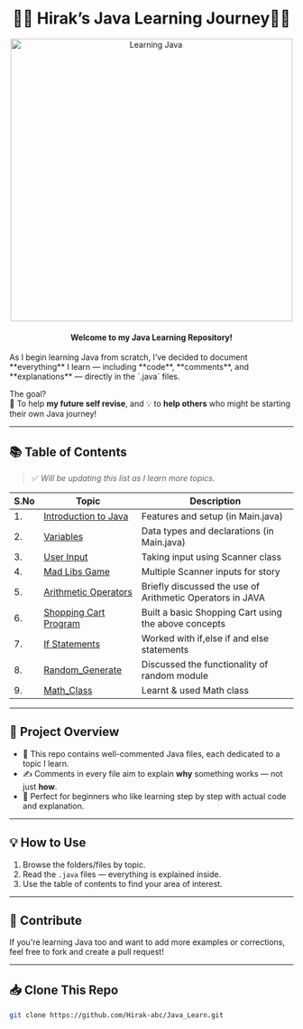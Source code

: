 <h1 align="center">🧑‍💻 Hirak’s Java Learning Journey🧑‍💻</h1>

<p align="center">
  <img src="https://media.giphy.com/media/qgQUggAC3Pfv687qPC/giphy.gif" alt="Learning Java" width="500">
</p>


<h4 align="center">Welcome to my Java Learning Repository!</h4> 
As I begin learning Java from scratch, I’ve decided to document **everything** I learn — including **code**, **comments**, and **explanations** — directly in the `.java` files.

The goal?  
📘 To help **my future self revise**, and 💡 to **help others** who might be starting their own Java journey!

---

## 📚 Table of Contents

> ✅ *Will be updating this list as I learn more topics.*

| S.No | Topic               | Description                        |
|------|---------------------|------------------------------------|
| 1.   | [Introduction to Java](#) | Features and setup (in Main.java)      |
| 2.   | [Variables](#)           | Data types and declarations  (in Main.java)      |
| 3.   | [User Input](#)          | Taking input using Scanner class  |
| 4.   | [Mad Libs Game](#)          | Multiple Scanner inputs for story  |
| 5.   | [Arithmetic Operators](#)          | Briefly discussed the use of Arithmetic Operators in JAVA  |
| 6.   | [Shopping Cart Program](#)          | Built a basic Shopping Cart using the above concepts   |
| 7.   | [If Statements](#)          | Worked with if,else if and else statements   |
| 8.   | [Random_Generate](#)          | Discussed the functionality of random module   |
| 9.   | [Math_Class](#)          | Learnt & used Math class  |
---

## 🧭 Project Overview

- 📂 This repo contains well-commented Java files, each dedicated to a topic I learn.
- ✍️ Comments in every file aim to explain **why** something works — not just **how**.
- 📘 Perfect for beginners who like learning step by step with actual code and explanation.

---

## 💡 How to Use

1. Browse the folders/files by topic.
2. Read the `.java` files — everything is explained inside.
3. Use the table of contents to find your area of interest.

---

## 🤝 Contribute

If you're learning Java too and want to add more examples or corrections, feel free to fork and create a pull request!

---

## 📥 Clone This Repo

```bash
git clone https://github.com/Hirak-abc/Java_Learn.git
